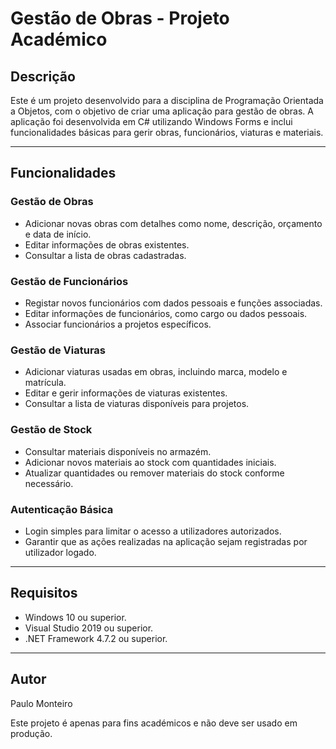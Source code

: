 # Gestão de Obras - Projeto Académico

## Descrição

Este é um projeto desenvolvido para a disciplina de Programação Orientada a Objetos, com o objetivo de criar uma aplicação para gestão de obras. A aplicação foi desenvolvida em C# utilizando Windows Forms e inclui funcionalidades básicas para gerir obras, funcionários, viaturas e materiais.

---

## Funcionalidades

### Gestão de Obras
- Adicionar novas obras com detalhes como nome, descrição, orçamento e data de início.
- Editar informações de obras existentes.
- Consultar a lista de obras cadastradas.

### Gestão de Funcionários
- Registar novos funcionários com dados pessoais e funções associadas.
- Editar informações de funcionários, como cargo ou dados pessoais.
- Associar funcionários a projetos específicos.

### Gestão de Viaturas
- Adicionar viaturas usadas em obras, incluindo marca, modelo e matrícula.
- Editar e gerir informações de viaturas existentes.
- Consultar a lista de viaturas disponíveis para projetos.

### Gestão de Stock
- Consultar materiais disponíveis no armazém.
- Adicionar novos materiais ao stock com quantidades iniciais.
- Atualizar quantidades ou remover materiais do stock conforme necessário.

### Autenticação Básica
- Login simples para limitar o acesso a utilizadores autorizados.
- Garantir que as ações realizadas na aplicação sejam registradas por utilizador logado.

---

## Requisitos

- Windows 10 ou superior.
- Visual Studio 2019 ou superior.
- .NET Framework 4.7.2 ou superior.

---

## Autor

Paulo Monteiro

Este projeto é apenas para fins académicos e não deve ser usado em produção.

